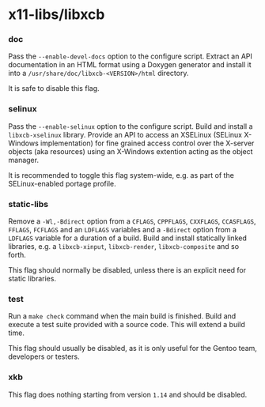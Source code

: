 # x11-libs/libxcb

### doc
Pass the `--enable-devel-docs` option to the configure script. Extract an API documentation in an HTML format using a Doxygen generator and install it into a `/usr/share/doc/libxcb-<VERSION>/html` directory.

It is safe to disable this flag.

### selinux
Pass the `--enable-selinux` option to the configure script. Build and install a `libxcb-xselinux` library. Provide an API to access an XSELinux (SELinux X-Windows implementation) for fine grained access control over the X-server objects (aka resources) using an X-Windows extention acting as the object manager.

It is recommended to toggle this flag system-wide, e.g. as part of the SELinux-enabled portage profile.

### static-libs
Remove a `-Wl,-Bdirect` option from a `CFLAGS`, `CPPFLAGS`, `CXXFLAGS`, `CCASFLAGS`, `FFLAGS`, `FCFLAGS` and an `LDFLAGS` variables and a `-Bdirect` option from a `LDFLAGS` variable for a duration of a build. Build and install statically linked libraries, e.g. a `libxcb-xinput`, `libxcb-render`, `libxcb-composite` and so forth.

This flag should normally be disabled, unless there is an explicit need for static libraries.

### test
Run a `make check` command when the main build is finished. Build and execute a test suite provided with a source code. This will extend a build time.

This flag should usually be disabled, as it is only useful for the Gentoo team, developers or testers.

### xkb
This flag does nothing starting from version `1.14` and should be disabled.
